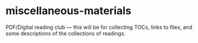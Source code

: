 # miscellaneous-materials
PDF/Digital reading club — this will be for collecting TOCs, links to files, and some descriptions of the collections of readings.
